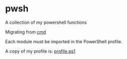 # pwsh

A collection of my powershell functions

Migrating from [cmd](https://github.com/skarfie123/cmd)

Each module must be imported in the PowerShell profile.

A copy of my profile is: [profile.ps1](profile.ps1)
